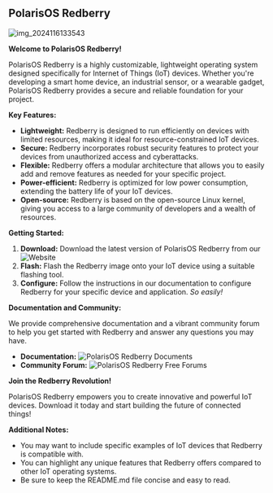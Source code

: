 ## PolarisOS Redberry
![img_2024116133543](https://github.com/VaysiDevelopmentCenter/HorizonGreenHeart/assets/151166631/c9f90aab-030a-465d-89d0-9effa3e2538e)


**Welcome to PolarisOS Redberry!**

PolarisOS Redberry is a highly customizable, lightweight operating system designed specifically for Internet of Things (IoT) devices. Whether you're developing a smart home device, an industrial sensor, or a wearable gadget, PolarisOS Redberry provides a secure and reliable foundation for your project.

**Key Features:**

* **Lightweight:** Redberry is designed to run efficiently on devices with limited resources, making it ideal for resource-constrained IoT devices.
* **Secure:** Redberry incorporates robust security features to protect your devices from unauthorized access and cyberattacks.
* **Flexible:** Redberry offers a modular architecture that allows you to easily add and remove features as needed for your specific project.
* **Power-efficient:** Redberry is optimized for low power consumption, extending the battery life of your IoT devices.
* **Open-source:** Redberry is based on the open-source Linux kernel, giving you access to a large community of developers and a wealth of resources.

**Getting Started:**

1. **Download:** Download the latest version of PolarisOS Redberry from our ![Website](vdc.oware.com/Polaris/PolarisOSRedberry/Download)
2. **Flash:** Flash the Redberry image onto your IoT device using a suitable flashing tool.
3. **Configure:** Follow the instructions in our documentation to configure Redberry for your specific device and application.‌
   _So easily!_

**Documentation and Community:**

We provide comprehensive documentation and a vibrant community forum to help you get started with Redberry and answer any questions you may have.

* **Documentation:** ![PolarisOS Redberry Documents](vdc.oware.com/Polaris/PolarisOSRedberry/Doc)
* **Community Forum:** ![PolarisOS Redberry Free Forums](vdc.oware.com/Polaris/PolarisOSRedberry/Forum)

**Join the Redberry Revolution!**

PolarisOS Redberry empowers you to create innovative and powerful IoT devices. Download it today and start building the future of connected things!

**Additional Notes:**

* You may want to include specific examples of IoT devices that Redberry is compatible with.
* You can highlight any unique features that Redberry offers compared to other IoT operating systems.
* Be sure to keep the README.md file concise and easy to read.
